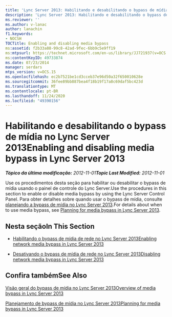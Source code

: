 ```yaml
---
title: 'Lync Server 2013: Habilitando e desabilitando o bypass de mídia'
description: 'Lync Server 2013: Habilitando e desabilitando o bypass de mídia.'
ms.reviewer: ''
ms.author: v-lanac
author: lanachin
f1.keywords:
- NOCSH
TOCTitle: Enabling and disabling media bypass
ms:assetid: f2b33a88-99c8-42ad-9fec-6bb9c5e9ff19
ms:mtpsurl: https://technet.microsoft.com/en-us/library/JJ721937(v=OCS.15)
ms:contentKeyID: 49733874
ms.date: 07/23/2014
manager: serdars
mtps_version: v=OCS.15
ms.openlocfilehash: ec2b7521be1cd3cceb37e96d50a32f650010628e
ms.sourcegitcommit: 36fee89bb887bea4f18b19f17a8c69daf5bc423d
ms.translationtype: MT
ms.contentlocale: pt-BR
ms.lasthandoff: 11/24/2020
ms.locfileid: "49390156"
---
```

# <a name="enabling-and-disabling-media-bypass-in-lync-server-2013"></a><span data-ttu-id="1a992-103">Habilitando e desabilitando o bypass de mídia no Lync Server 2013</span><span class="sxs-lookup"><span data-stu-id="1a992-103">Enabling and disabling media bypass in Lync Server 2013</span></span>

<div data-xmlns="http://www.w3.org/1999/xhtml">

<div class="topic" data-xmlns="http://www.w3.org/1999/xhtml" data-msxsl="urn:schemas-microsoft-com:xslt" data-cs="https://msdn.microsoft.com/">

<div data-asp="https://msdn2.microsoft.com/asp">



</div>

<div id="mainSection">

<div id="mainBody"><span data-ttu-id="1a992-104">

<span> </span></span><span class="sxs-lookup"><span data-stu-id="1a992-104">

<span> </span></span></span>

<span data-ttu-id="1a992-105">_**Tópico da última modificação:** 2012-11-01_</span><span class="sxs-lookup"><span data-stu-id="1a992-105">_**Topic Last Modified:** 2012-11-01_</span></span>

<span data-ttu-id="1a992-106">Use os procedimentos desta seção para habilitar ou desabilitar o bypass de mídia usando o painel de controle do Lync Server.</span><span class="sxs-lookup"><span data-stu-id="1a992-106">Use the procedures in this section to enable or disable media bypass by using the Lync Server Control Panel.</span></span> <span data-ttu-id="1a992-107">Para obter detalhes sobre quando usar o bypass de mídia, consulte [planejando a bypass de mídia no Lync Server 2013](lync-server-2013-planning-for-media-bypass.md).</span><span class="sxs-lookup"><span data-stu-id="1a992-107">For details about when to use media bypass, see [Planning for media bypass in Lync Server 2013](lync-server-2013-planning-for-media-bypass.md).</span></span>

<div>

## <a name="in-this-section"></a><span data-ttu-id="1a992-108">Nesta seção</span><span class="sxs-lookup"><span data-stu-id="1a992-108">In This Section</span></span>

  - [<span data-ttu-id="1a992-109">Habilitando o bypass de mídia de rede no Lync Server 2013</span><span class="sxs-lookup"><span data-stu-id="1a992-109">Enabling network media bypass in Lync Server 2013</span></span>](lync-server-2013-enabling-network-media-bypass.md)

  - [<span data-ttu-id="1a992-110">Desativando o bypass de mídia de rede no Lync Server 2013</span><span class="sxs-lookup"><span data-stu-id="1a992-110">Disabling network media bypass in Lync Server 2013</span></span>](lync-server-2013-disabling-network-media-bypass.md)

</div>

<div>

## <a name="see-also"></a><span data-ttu-id="1a992-111">Confira também</span><span class="sxs-lookup"><span data-stu-id="1a992-111">See Also</span></span>


[<span data-ttu-id="1a992-112">Visão geral do bypass de mídia no Lync Server 2013</span><span class="sxs-lookup"><span data-stu-id="1a992-112">Overview of media bypass in Lync Server 2013</span></span>](lync-server-2013-overview-of-media-bypass.md)  


[<span data-ttu-id="1a992-113">Planejamento de bypass de mídia no Lync Server 2013</span><span class="sxs-lookup"><span data-stu-id="1a992-113">Planning for media bypass in Lync Server 2013</span></span>](lync-server-2013-planning-for-media-bypass.md)  
  

<span data-ttu-id="1a992-114"></div>

</div>

<span> </span>

</div>

</div>

</span><span class="sxs-lookup"><span data-stu-id="1a992-114"></div>

</div>

<span> </span>

</div>

</div>

</span></span></div>

